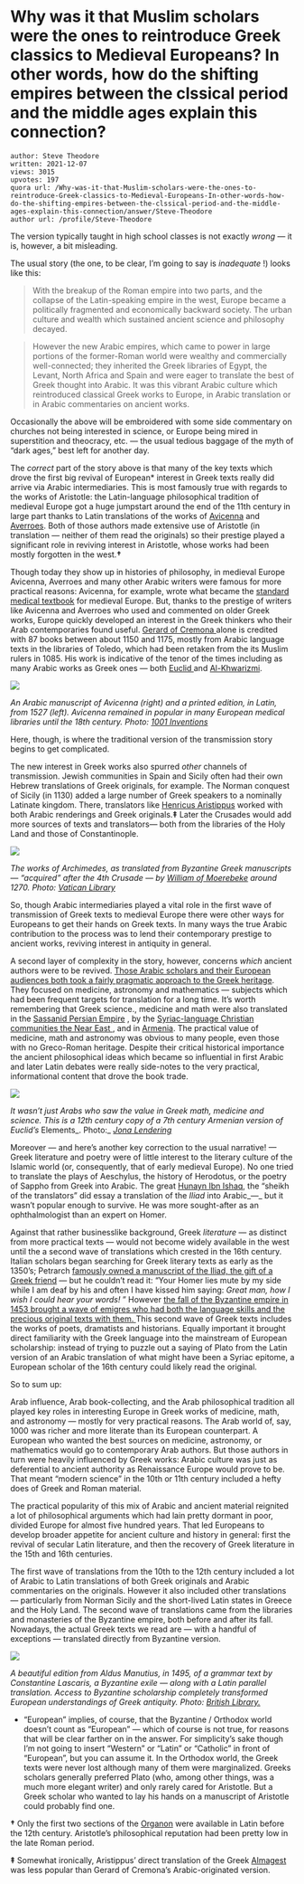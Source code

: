# Why was it that Muslim scholars were the ones to reintroduce Greek classics to Medieval Europeans? In other words, how do the shifting empires between the clssical period and the middle ages explain this connection?

	author: Steve Theodore
	written: 2021-12-07
	views: 3015
	upvotes: 197
	quora url: /Why-was-it-that-Muslim-scholars-were-the-ones-to-reintroduce-Greek-classics-to-Medieval-Europeans-In-other-words-how-do-the-shifting-empires-between-the-clssical-period-and-the-middle-ages-explain-this-connection/answer/Steve-Theodore
	author url: /profile/Steve-Theodore


The version typically taught in high school classes is not exactly _wrong —_ it is, however, a bit misleading.

The usual story (the one, to be clear, I’m going to say is _inadequate_ !) looks like this:

> With the breakup of the Roman empire into two parts, and the collapse of the Latin-speaking empire in the west, Europe became a politically fragmented and economically backward society. The urban culture and wealth which sustained ancient science and philosophy decayed.

> However the new Arabic empires, which came to power in large portions of the former-Roman world were wealthy and commercially well-connected; they inherited the Greek libraries of Egypt, the Levant, North Africa and Spain and were eager to translate the best of Greek thought into Arabic. It was this vibrant Arabic culture which reintroduced classical Greek works to Europe, in Arabic translation or in Arabic commentaries on ancient works.

Occasionally the above will be embroidered with some side commentary on churches not being interested in science, or Europe being mired in superstition and theocracy, etc. — the usual tedious baggage of the myth of “dark ages,” best left for another day.

The _correct_ part of the story above is that many of the key texts which drove the first big revival of European* interest in Greek texts really did arrive via Arabic intermediaries. This is most famously true with regards to the works of Aristotle: the Latin-language philosophical tradition of medieval Europe got a huge jumpstart around the end of the 11th century in large part thanks to Latin translations of the works of [Avicenna](https://plato.stanford.edu/entries/ibn-sina/) and [Averroes](https://plato.stanford.edu/entries/ibn-rushd/). Both of those authors made extensive use of Aristotle (in translation — neither of them read the originals) so their prestige played a significant role in reviving interest in Aristotle, whose works had been mostly forgotten in the west.__†__ 

Though today they show up in histories of philosophy, in medieval Europe Avicenna, Averroes and many other Arabic writers were famous for more practical reasons: Avicenna, for example, wrote what became the [standard medical textbook](https://en.wikipedia.org/wiki/The_Canon_of_Medicine) for medieval Europe. But, thanks to the prestige of writers like Avicenna and Averroes who used and commented on older Greek works, Europe quickly developed an interest in the Greek thinkers who their Arab contemporaries found useful. [Gerard of Cremona ](https://historyofinformation.com/detail.php?id=230)alone is credited with 87 books between about 1150 and 1175, mostly from Arabic language texts in the libraries of Toledo, which had been retaken from the its Muslim rulers in 1085. His work is indicative of the tenor of the times including as many Arabic works as Greek ones — both [Euclid ](https://en.wikipedia.org/wiki/Euclid)and [Al-Khwarizmi](https://en.wikipedia.org/wiki/Muhammad_ibn_Musa_al-Khwarizmi).

![](https://qph.fs.quoracdn.net/main-qimg-b1137564839dda5535f10443cdbbec89-pjlq)

_An Arabic manuscript of Avicenna (right) and a printed edition, in Latin, from 1527 (left). Avicenna remained in popular in many European medical libraries until the 18th century. Photo:_ _[1001 Inventions](https://www.1001inventions.com/feature/ibnsina/)_ 

Here, though, is where the traditional version of the transmission story begins to get complicated.

The new interest in Greek works also spurred _other_ channels of transmission. Jewish communities in Spain and Sicily often had their own Hebrew translations of Greek originals, for example. The Norman conquest of Sicily (in 1130) added a large number of Greek speakers to a nominally Latinate kingdom. There, translators like [Henricus Aristippus](https://en.wikipedia.org/wiki/Henry_Aristippus) worked with both Arabic renderings and Greek originals.__‡__  Later the Crusades would add more sources of texts and translators— both from the libraries of the Holy Land and those of Constantinople.

![](https://qph.fs.quoracdn.net/main-qimg-55b4177c9131b26c3a6c8f60e12a673d-pjlq)

_The works of Archimedes, as translated from Byzantine Greek manuscripts — “acquired” after the 4th Crusade — by_ _[William of Moerebeke](https://en.wikipedia.org/wiki/William_of_Moerbeke)_ _around 1270. Photo:_ _[Vatican Library](https://www.loc.gov/exhibits/vatican/math.html)_ 

So, though Arabic intermediaries played a vital role in the first wave of transmission of Greek texts to medieval Europe there were other ways for Europeans to get their hands on Greek texts. In many ways the true Arabic contribution to the process was to lend their contemporary prestige to ancient works, reviving interest in antiquity in general.

A second layer of complexity in the story, however, concerns _which_  ancient authors were to be revived. [Those Arabic scholars and their European audiences both took a fairly pragmatic approach to the Greek heritage](https://www.quora.com/Where-and-how-were-the-ancient-Greek-texts-preserved-between-the-period-of-their-writing-and-the-time-when-they-were-found-and-translated-by-the-Arabs/answer/Steve-Theodore). They focused on medicine, astronomy and mathematics — subjects which had been frequent targets for translation for a long time. It’s worth remembering that Greek science., medicine and math were also translated in the [Sassanid Persian Empire](https://en.wikipedia.org/wiki/Academy_of_Gondishapur) , by the [Syriac-language Christian communities the Near East ](https://www.bl.uk/collection-items/syriac-translation-of-galen), and in [Armenia](https://www.livius.org/pictures/a/other-pictures/manuscript-of-an-armenian-translation-of-euclids-elements/). The practical value of medicine, math and astronomy was obvious to many people, even those with no Greco-Roman heritage. Despite their critical historical importance the ancient philosophical ideas which became so influential in first Arabic and later Latin debates were really side-notes to the very practical, informational content that drove the book trade.

![](https://qph.fs.quoracdn.net/main-qimg-2164c9c248db2a47c07426a7d3f44097-lq)

_It wasn’t just Arabs who saw the value in Greek math, medicine and science. This is a 12th century copy of a 7th century Armenian version of Euclid’s_ Elements_. Photo:_ _[Jona Lendering](https://www.livius.org/pictures/a/other-pictures/manuscript-of-an-armenian-translation-of-euclids-elements/)_ 

Moreover — and here’s another key correction to the usual narrative! — Greek literature and poetry were of little interest to the literary culture of the Islamic world (or, consequently, that of early medieval Europe). No one tried to translate the plays of Aeschylus, the history of Herodotus, or the poetry of Sappho from Greek into Arabic. The great [Hunayn Ibn Ishaq](https://en.wikipedia.org/wiki/Hunayn_ibn_Ishaq), the “sheikh of the translators” did essay a translation of the _Iliad_ into Arabic_—_ but it wasn’t popular enough to survive. He was more sought-after as an ophthalmologist than an expert on Homer.

Against that rather businesslike background, Greek _literature_ — as distinct from more practical texts — would not become widely available in the west until the a second wave of translations which crested in the 16th century. Italian scholars began searching for Greek literary texts as early as the 1350’s; Petrarch [famously owned a manuscript of the Iliad, the gift of a Greek friend](https://threader.app/thread/1230924631672000513) — but he couldn’t read it: “Your Homer lies mute by my side while I am deaf by his and often I have kissed him saying: _Great man, how I wish I could hear your words!_ ” However [the fall of the Byzantine empire in 1453 brought a wave of emigres who had both the language skills and the precious original texts with them. ](https://www.quora.com/Did-the-fall-of-the-Byzantine-Empire-lead-to-the-flourishing-of-arts-politics-and-the-sciences-which-became-the-Italian-Renaissance/answer/Steve-Theodore)This second wave of Greek texts includes the works of poets, dramatists and historians. Equally important it brought direct familiarity with the Greek language into the mainstream of European scholarship: instead of trying to puzzle out a saying of Plato from the Latin version of an Arabic translation of what might have been a Syriac epitome, a European scholar of the 16th century could likely read the original.

So to sum up:

Arab influence, Arab book-collecting, and the Arab philosophical tradition all played key roles in interesting Europe in Greek works of medicine, math, and astronomy — mostly for very practical reasons. The Arab world of, say, 1000 was richer and more literate than its European counterpart. A European who wanted the best sources on medicine, astronomy, or mathematics would go to contemporary Arab authors. But those authors in turn were heavily influenced by Greek works: Arabic culture was just as deferential to ancient authority as Renaissance Europe would prove to be. That meant “modern science” in the 10th or 11th century included a hefty does of Greek and Roman material.

The practical popularity of this mix of Arabic and ancient material reignited a lot of philosophical arguments which had lain pretty dormant in poor, divided Europe for almost five hundred years. That led Europeans to develop broader appetite for ancient culture and history in general: first the revival of secular Latin literature, and then the recovery of Greek literature in the 15th and 16th centuries.

The first wave of translations from the 10th to the 12th century included a lot of Arabic to Latin translations of both Greek originals and Arabic commentaries on the originals. However it also included other translations — particularly from Norman Sicily and the short-lived Latin states in Greece and the Holy Land. The second wave of translations came from the libraries and monasteries of the Byzantine empire, both before and after its fall. Nowadays, the actual Greek texts we read are — with a handful of exceptions — translated directly from Byzantine version.

![](https://qph.fs.quoracdn.net/main-qimg-49081862fa5c5dea5fa53543d992b02b-pjlq)

_A beautiful edition from Aldus Manutius, in 1495, of a grammar text by Constantine Lascaris, a Byzantine exile — along with a Latin parallel translation. Access to Byzantine scholarship completely transformed European understandings of Greek antiquity. Photo:_ _[British Library.](https://blogs.bl.uk/digitisedmanuscripts/2014/12/between-manuscript-and-print-greek-manuscripts-from-the-circle-of-aldus-manutius.html)_ 



* “European” implies, of course, that the Byzantine / Orthodox world doesn’t count as “European” — which of course is not true, for reasons that will be clear farther on in the answer. For simplicity’s sake though I’m not going to insert “Western” or “Latin” or “Catholic” in front of “European”, but you can assume it. In the Orthodox world, the Greek texts were never lost although many of them were marginalized. Greeks scholars generally preferred Plato (who, among other things, was a much more elegant writer) and only rarely cared for Aristotle. But a Greek scholar who wanted to lay his hands on a manuscript of Aristotle could probably find one.

__†__  Only the first two sections of the [Organon](https://en.wikipedia.org/wiki/Organon) were available in Latin before the 12th century. Aristotle’s philosophical reputation had been pretty low in the late Roman period.

__‡__  Somewhat ironically, Aristippus’ direct translation of the Greek [Almagest ](https://en.wikipedia.org/wiki/Almagest)was less popular than Gerard of Cremona’s Arabic-originated version.

